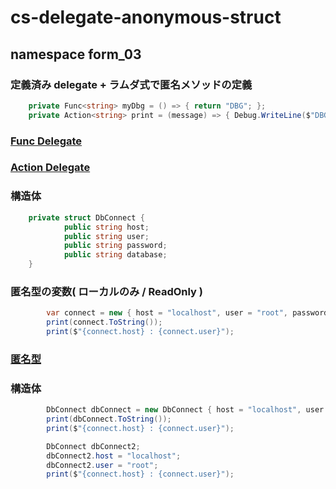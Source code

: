 # cs-delegate-anonymous-struct

## namespace form_03

### 定義済み delegate + ラムダ式で匿名メソッドの定義
```cs
    private Func<string> myDbg = () => { return "DBG"; };
    private Action<string> print = (message) => { Debug.WriteLine($"DBG:{message}"); };

```
### [Func<TResult> Delegate](https://learn.microsoft.com/ja-jp/dotnet/api/system.func-1?view=net-6.0)
### [Action Delegate](https://learn.microsoft.com/ja-jp/dotnet/api/system.action?view=net-6.0)

### 構造体
```cs
    private struct DbConnect {
            public string host;
            public string user;
            public string password;
            public string database;
    }
```

### 匿名型の変数( ローカルのみ / ReadOnly )
```cs
        var connect = new { host = "localhost", user = "root", password = "", database = "lightbox" };
        print(connect.ToString());
        print($"{connect.host} : {connect.user}");
```

### [匿名型](https://learn.microsoft.com/ja-jp/dotnet/csharp/fundamentals/types/anonymous-types)
    
### 構造体
```cs
        DbConnect dbConnect = new DbConnect { host = "localhost", user = "root", password = "", database = "lightbox" };
        print(dbConnect.ToString());
        print($"{connect.host} : {connect.user}");

        DbConnect dbConnect2;
        dbConnect2.host = "localhost";
        dbConnect2.user = "root";
        print($"{connect.host} : {connect.user}");
```
